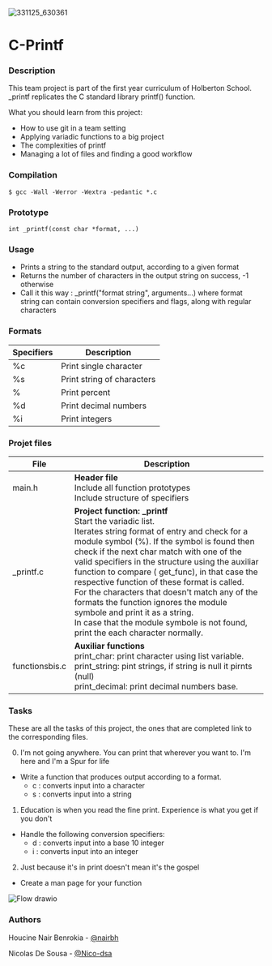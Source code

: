 ![331125_630361](https://user-images.githubusercontent.com/124582867/229380110-7673c718-e712-4ac6-aa56-c816d5535188.png)

<h1> C-Printf</h1></p>

<h3>Description</h3>

This team project is part of the first year curriculum of Holberton School. _printf replicates the C standard library printf() function.

What you should learn from this project:
* How to use git in a team setting
* Applying variadic functions to a big project
* The complexities of printf
* Managing a lot of files and finding a good workflow

<h3>Compilation</h3>

```$ gcc -Wall -Werror -Wextra -pedantic *.c```

<h3>Prototype</h3>

```int _printf(const char *format, ...)```

<h3>Usage</h3>

* Prints a string to the standard output, according to a given format
* Returns the number of characters in the output string on success, -1 otherwise
* Call it this way : _printf("format string", arguments...) where format string can contain conversion specifiers and flags, along with regular characters


<h3>Formats</h3>

| Specifiers  	| Description |
| ----------- | -----------|
|%c |	Print single character  |
|%s |	Print string of characters  |
|%  |	Print percent |
|%d |	Print decimal numbers |
|%i |	Print integers  |

<h3>Projet files</h3>

 File  |	Description |
| ----------- | ----------- |
| main.h  |	**Header file**<br>Include all  function prototypes<br> Include structure of specifiers |
| _printf.c |	**Project function: _printf** <br> Start the variadic list.<br> Iterates string  format  of entry and check for a module symbol (%). If  the symbol is found then check if the next char match with one of the valid specifiers in the structure using the auxiliar function to compare ( get_func), in that case the respective function of these format is called.<br> For the characters that doesn't match any of the formats the function ignores the module symbole and print it  as a string.<br> In case that  the module symbole is not found, print the each character normally.|
| functionsbis.c  |	**Auxiliar functions**<br> print_char: print character using list variable.<br> print_string: pint strings, if string is null it pirnts (null)<br> print_decimal: print decimal numbers base.|

<h3>Tasks</h3>

These are all the tasks of this project, the ones that are completed link to the corresponding files.

0. I'm not going anywhere. You can print that wherever you want to. I'm here and I'm a Spur for life
* Write a function that produces output according to a format.
    * c : converts input into a character
    * s : converts input into a string

1. Education is when you read the fine print. Experience is what you get if you don't
* Handle the following conversion specifiers:
    * d : converts input into a base 10 integer
    * i : converts input into an integer

2. Just because it's in print doesn't mean it's the gospel
* Create a man page for your function

![Flow drawio](https://user-images.githubusercontent.com/124582867/229379968-3ba030ac-3e74-4f43-a51d-b5dc8f2e9374.png)

<h3>Authors</h3>

Houcine Nair Benrokia - [@nairbh](https://github.com/nairbh)<br>

Nicolas De Sousa - [@Nico-dsa](https://github.com/Nico-dsa)<br>  
